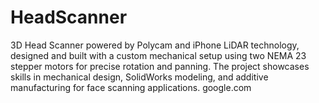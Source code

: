 # HeadScanner
3D Head Scanner powered by Polycam and iPhone LiDAR technology, designed and built with a custom mechanical setup using two NEMA 23 stepper motors for precise rotation and panning. The project showcases skills in mechanical design, SolidWorks modeling, and additive manufacturing for face scanning applications. google.com

